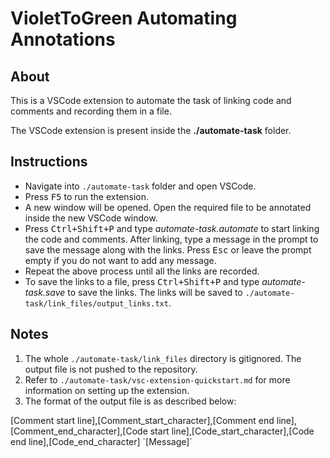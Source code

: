 # VioletToGreen Automating Annotations

## About

This is a VSCode extension to automate the task of linking code and comments and recording them in a file.

The VSCode extension is present inside the **./automate-task** folder.

## Instructions

- Navigate into `./automate-task` folder and open VSCode.
- Press <kbd>F5</kbd> to run the extension.
- A new window will be opened. Open the required file to be annotated inside the new VSCode window.
- Press <kbd>Ctrl+Shift+P</kbd> and type _automate-task.automate_ to start linking the code and comments. After linking, type a message in the prompt to save the message along with the links. Press <kbd>Esc</kbd> or leave the prompt empty if you do not want to add any message.
- Repeat the above process until all the links are recorded.
- To save the links to a file, press <kbd>Ctrl+Shift+P</kbd> and type _automate-task.save_ to save the links. The links will be saved to `./automate-task/link_files/output_links.txt`.

## Notes

1. The whole `./automate-task/link_files` directory is gitignored. The output file is not pushed to the repository.
2. Refer to `./automate-task/vsc-extension-quickstart.md` for more information on setting up the extension.
3. The format of the output file is as described below:

[Comment start line],[Comment_start_character],[Comment end line],[Comment_end_character],[Code start line],[Code_start_character],[Code end line],[Code_end_character] \`[Message]\`
